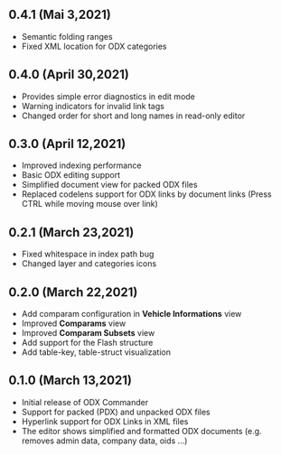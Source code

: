 ## 0.4.1  (Mai 3,2021)

- Semantic folding ranges
- Fixed XML location for ODX categories


## 0.4.0  (April 30,2021)

- Provides simple error diagnostics in edit mode
- Warning indicators for invalid link tags
- Changed order for short and long names in read-only editor

## 0.3.0  (April 12,2021)

- Improved indexing performance
- Basic ODX editing support
- Simplified document view for packed ODX files
- Replaced codelens support for ODX links by document links (Press CTRL while moving mouse over link)

## 0.2.1  (March 23,2021)

- Fixed whitespace in index path bug
- Changed layer and categories icons

## 0.2.0  (March 22,2021)

- Add comparam configuration in **Vehicle Informations** view
- Improved **Comparams** view
- Improved **Comparam Subsets** view
- Add support for the Flash structure
- Add table-key, table-struct visualization

## 0.1.0  (March 13,2021)

- Initial release of ODX Commander
- Support for packed (PDX) and unpacked ODX files
- Hyperlink support for ODX Links in XML files
- The editor shows simplified and formatted ODX documents (e.g. removes admin data, company data, oids ...)

